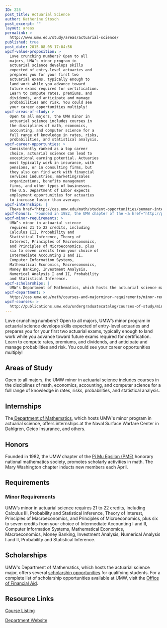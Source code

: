```yaml
---
ID: 228
post_title: Actuarial Science
author: Katherine Stosch
post_excerpt: ""
layout: areas
permalink: >
  http://www.umw.edu/study/areas/actuarial-science/
published: true
post_date: 2015-08-05 17:04:56
wpcf-value-proposition: >
  Love crunching numbers? Open to all
  majors, UMW’s minor program in
  actuarial science develops skills
  expected of entry-level actuaries and
  prepares you for your first two
  actuarial exams, typically enough to
  land work while you advance toward
  future exams required for certification.
  Learn to compute rates, premiums, and
  dividends, and anticipate and manage
  probabilities and risk. You could see
  your career opportunities multiply!
wpcf-areas-of-study: >
  Open to all majors, the UMW minor in
  actuarial science includes courses in
  the disciplines of math, economics,
  accounting, and computer science for a
  full range of knowledge in rates, risks,
  probabilities, and statistical analysis.
wpcf-career-opportunties: >
  Consistently ranked as a top career
  choice, actuarial science can lead to
  exceptional earning potential. Actuaries
  most typically work in insurance, with
  pensions, or in consulting firms, but
  they also can find work with financial
  services industries, marketing/sales
  organizations, benefits management
  firms, and other types of businesses.
  The U.S. Department of Labor expects
  employment opportunities for actuaries
  to increase faster than average.
wpcf-internships: |
  The<a href="http://cas.umw.edu/math/student-opportunities/summer-internships/"> Department of Mathematics</a>, which hosts UMW's minor program in actuarial science, offers internships at the Naval Surface Warfare Center in Dahlgren, Geico Insurance, and others.
wpcf-honors: 'Founded in 1982, the UMW chapter of the <a href="http://pme-math.org">Pi Mu Epsilon (PME)</a> honorary national mathematics society, promotes scholarly activities in math. The Mary Washington chapter inducts new members each April.'
wpcf-minor-requirements: >
  UMW’s minor in actuarial science
  requires 21 to 22 credits, including
  Calculus III, Probability and
  Statistical Inference, Theory of
  Interest, Principles of Macroeconomics,
  and Principles of Microeconomics, plus
  six to seven credits from your choice of
  Intermediate Accounting I and II,
  Computer Information Systems,
  Mathematical Economics, Macroeconomics,
  Money Banking, Investment Analysis,
  Numerical Analysis I and II, Probability
  and Statistical Inference.
wpcf-scholarships: |
  UMW's Department of Mathematics, which hosts the actuarial science major, offers several <a href="http://cas.umw.edu/math/student-opportunities/scholarships-awards-and-honor-societies/">scholarship opportunities</a> for qualifying students. For a complete list of scholarship opportunities available at UMW, visit the <a href="http://adminfinance.umw.edu/financialaid/scholarship-information/">Office of Financial Aid</a>.
wpcf-department: >
  http://cas.umw.edu/math/courses-and-majorminor-requirements/minor-requirements/
wpcf-courses: >
  http://publications.umw.edu/undergraduatecatalog/courses-of-study/minors/actuarial-science/
---
```

<!-- End Types Custom Fields -->
<!-- End Types Custom Fields -->
<!-- Types Custom Fields: -->

<!-- value-proposition -->
Love crunching numbers? Open to all majors, UMW’s minor program in actuarial science develops skills expected of entry-level actuaries and prepares you for your first two actuarial exams, typically enough to land work while you advance toward future exams required for certification. Learn to compute rates, premiums, and dividends, and anticipate and manage probabilities and risk. You could see your career opportunities multiply!
<!-- End value-proposition -->

<!-- areas-of-study -->
<h2>Areas of Study</h2>Open to all majors, the UMW minor in actuarial science includes courses in the disciplines of math, economics, accounting, and computer science for a full range of knowledge in rates, risks, probabilities, and statistical analysis.
<!-- End areas-of-study -->

<!-- internships -->
<h2>Internships</h2>The<a href="http://cas.umw.edu/math/student-opportunities/summer-internships/"> Department of Mathematics</a>, which hosts UMW's minor program in actuarial science, offers internships at the Naval Surface Warfare Center in Dahlgren, Geico Insurance, and others.
<!-- End internships -->

<!-- honors -->
<h2>Honors</h2>Founded in 1982, the UMW chapter of the <a href="http://pme-math.org">Pi Mu Epsilon (PME)</a> honorary national mathematics society, promotes scholarly activities in math. The Mary Washington chapter inducts new members each April.
<!-- End honors -->

<!-- requirements -->
<h2>Requirements</h2>
<!-- minor-requirements -->
<h3>Minor Requirements</h3>UMW’s minor in actuarial science requires 21 to 22 credits, including Calculus III, Probability and Statistical Inference, Theory of Interest, Principles of Macroeconomics, and Principles of Microeconomics, plus six to seven credits from your choice of Intermediate Accounting I and II, Computer Information Systems, Mathematical Economics, Macroeconomics, Money Banking, Investment Analysis, Numerical Analysis I and II, Probability and Statistical Inference.
<!-- End minor-requirements -->

<!-- End requirements -->

<!-- scholarships -->
<h2>Scholarships</h2>UMW's Department of Mathematics, which hosts the actuarial science major, offers several <a href="http://cas.umw.edu/math/student-opportunities/scholarships-awards-and-honor-societies/">scholarship opportunities</a> for qualifying students. For a complete list of scholarship opportunities available at UMW, visit the <a href="http://adminfinance.umw.edu/financialaid/scholarship-information/">Office of Financial Aid</a>.
<!-- End scholarships -->

<!-- resource-links -->
<h2>Resource Links</h2>
<!-- courses -->
<a href="http://publications.umw.edu/undergraduatecatalog/courses-of-study/minors/actuarial-science/" class="button">Course Listing</a>
<!-- End courses -->

<!-- department -->
<a href="http://cas.umw.edu/math/courses-and-majorminor-requirements/minor-requirements/" class="button">Department Website</a>
<!-- End department -->

<!-- End resource-links -->

<!-- End Types Custom Fields -->